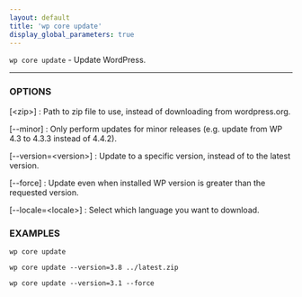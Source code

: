 ```yaml
---
layout: default
title: 'wp core update'
display_global_parameters: true
---
```


`wp core update` - Update WordPress.

<hr />

### OPTIONS

[&lt;zip&gt;]
: Path to zip file to use, instead of downloading from wordpress.org.

[\--minor]
: Only perform updates for minor releases (e.g. update from WP 4.3 to 4.3.3 instead of 4.4.2).

[\--version=&lt;version&gt;]
: Update to a specific version, instead of to the latest version.

[\--force]
: Update even when installed WP version is greater than the requested version.

[\--locale=&lt;locale&gt;]
: Select which language you want to download.

### EXAMPLES

    wp core update

    wp core update --version=3.8 ../latest.zip

    wp core update --version=3.1 --force



